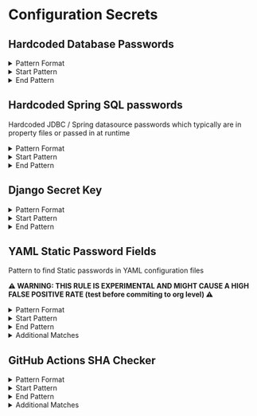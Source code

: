 <!-- WARNING: This README is generated automatically
-->
# Configuration Secrets

## Hardcoded Database Passwords


<details>
<summary>Pattern Format</summary>
<p>

```regex
[^\r\n\p{Cc}]+
```

**Comments / Notes:**

- Current Version: v0.1
- Only support for Postgres and MySQL password strings
- Checks if the password is null / length of 0
- Supports quoted passwords
- Not case sensative
</p>
</details>


<details>
<summary>Start Pattern</summary>
<p>

```regex
(?:[^0-9A-Za-z]|\A)(?i)(?:postgres|mysql|mysql_root)_password[\t ]*[=:][\t ]*['"]
```

</p>
</details>
<details>
<summary>End Pattern</summary>
<p>

```regex
\z|[\r\n'"]
```

</p>
</details>

## Hardcoded Spring SQL passwords

Hardcoded JDBC / Spring datasource passwords which typically are in property files or passed in at runtime


<details>
<summary>Pattern Format</summary>
<p>

```regex
[^\r\n'"\p{Cc}]+
```

**Comments / Notes:**

- Current Version: v0.1
</p>
</details>


<details>
<summary>Start Pattern</summary>
<p>

```regex
(?:spring\.datasource|jdbc)\.password[ \t]*=[ \t]*['"]?
```

</p>
</details>
<details>
<summary>End Pattern</summary>
<p>

```regex
\z|['"\r\n]
```

</p>
</details>

## Django Secret Key


<details>
<summary>Pattern Format</summary>
<p>

```regex
[^\r\n"']+
```

**Comments / Notes:**

- Current Version: v0.1
- _If the secret is at the start of the file, its not picked up_
</p>
</details>


<details>
<summary>Start Pattern</summary>
<p>

```regex
\bSECRET_KEY[ \t]*=[ \t]*["']
```

</p>
</details>
<details>
<summary>End Pattern</summary>
<p>

```regex
['"]
```

</p>
</details>

## YAML Static Password Fields

Pattern to find Static passwords in YAML configuration files


**⚠️ WARNING: THIS RULE IS EXPERIMENTAL AND MIGHT CAUSE A HIGH FALSE POSITIVE RATE (test before commiting to org level) ⚠️**

<details>
<summary>Pattern Format</summary>
<p>

```regex
[^\r\n'"]*
```

**Comments / Notes:**

- Current Version: v0.1
- The hardcoded password is between 12 and 32 chars long
- Some false positives in Code might appear
- The pattern only checks for certain key words to begin the pattern (`secret`, `password`, etc.)
</p>
</details>


<details>
<summary>Start Pattern</summary>
<p>

```regex
(?:\n|\A)[ \t]*(?:secret|service_pass(wd|word|code|phrase)|pass(?:wd|word|code|phrase)?|key)[ \t]*:[ \t]*['"]?
```

</p>
</details>
<details>
<summary>End Pattern</summary>
<p>

```regex
['"\r\n]|\z
```

</p>
</details>
<details>
<summary>Additional Matches</summary>
<p>
Add these additional matches to the [Secret Scanning Custom Pattern](https://docs.github.com/en/enterprise-cloud@latest/code-security/secret-scanning/defining-custom-patterns-for-secret-scanning#example-of-a-custom-pattern-specified-using-additional-requirements).


- Not Match: `^(?:keyPassphrase|[ \t]+|\$\{[A-Za-z0-9_-]+\}|(?:str|int|bool)( +#.*)?)$`
- Not Match: `^.* = (?:None|True|False|\.\.\.),?$`
- Not Match: `^(?:(?:this|self|obj)\.)(?:?[A-Za-z_]+\,|[A-Za-z_].*)$`
- Not Match: `^(?:[a-zA-Z_]+(?:\(\))?\.)*[a-zA-Z_]+\(\)$`
- Not Match: `^\s*(?:typing\.)?(?:[Tt]uple|[Ll]ist|[Dd]ict|Callable|Iterable|Sequence|Optional|Union)\[.*$`

</p>
</details>

## GitHub Actions SHA Checker


<details>
<summary>Pattern Format</summary>
<p>

```regex
[a-z0-9_-]{1,39}\/[a-z0-9_-]{1,100}@[a-z0-9._-]{1,39}
```

**Comments / Notes:**

- Current Version: v0.1
- Checks for all github action susing a version that isn't a pinned SHA-1 commit hash
- Checks for uses: org name / repo name @ string under 40 characters
- Not case sensative
- exclude all actions in actions, github and advanced-security repo
</p>
</details>


<details>
<summary>Start Pattern</summary>
<p>

```regex
\buses:[ \t]{1,5}
```

</p>
</details>
<details>
<summary>End Pattern</summary>
<p>

```regex
\s|\z
```

</p>
</details>
<details>
<summary>Additional Matches</summary>
<p>
Add these additional matches to the [Secret Scanning Custom Pattern](https://docs.github.com/en/enterprise-cloud@latest/code-security/secret-scanning/defining-custom-patterns-for-secret-scanning#example-of-a-custom-pattern-specified-using-additional-requirements).


- Not Match: `^(actions|github|advanced-security)/`

</p>
</details>